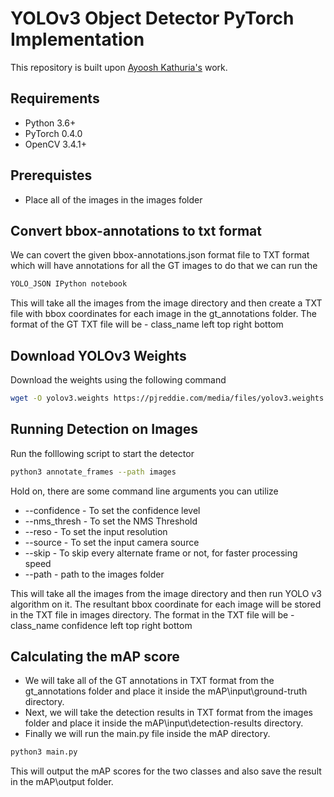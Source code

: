 # YOLOv3 Object Detector PyTorch Implementation

This repository is built upon [Ayoosh Kathuria's](https://github.com/ayooshkathuria) work.

## Requirements

* Python 3.6+
* PyTorch 0.4.0
* OpenCV 3.4.1+

## Prerequistes

* Place all of the images in the images folder

## Convert bbox-annotations to txt format

We can covert the given bbox-annotations.json format file to TXT format which will have annotations for all the GT images to do that we can run the 
```sh
YOLO_JSON IPython notebook
```
This will take all the images from the image directory and then create a TXT file with bbox coordinates for each image in the gt_annotations folder. The format of the GT TXT file will be - class_name left top right bottom

## Download YOLOv3 Weights

Download the weights using the following command
```sh
wget -O yolov3.weights https://pjreddie.com/media/files/yolov3.weights
```
## Running Detection on Images

Run the folllowing script to start the detector
```sh
python3 annotate_frames --path images
```

Hold on, there are some command line arguments you can utilize
* --confidence - To set the confidence level
* --nms_thresh - To set the NMS Threshold
* --reso - To set the input resolution
* --source - To set the input camera source
* --skip - To skip every alternate frame or not, for faster processing speed
* --path - path to the images folder

This will take all the images from the image directory and then run YOLO v3 algorithm on it. The resultant bbox coordinate for each image will be stored in the TXT file in images directory. The format in the TXT file will be - class_name confidence left top right bottom

## Calculating the mAP score

* We will take all of the GT annotations in TXT format from the gt_annotations folder and place it inside the mAP\input\ground-truth directory.
* Next, we will take the detection results in TXT format from the images folder and place it inside the mAP\input\detection-results directory.
* Finally we will run the main.py file inside the mAP directory.
 ```sh
python3 main.py
```
This will output the mAP scores for the two classes and also save the result in the mAP\output folder.